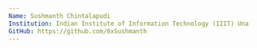 ```yaml
---
Name: Sushmanth Chintalapudi
Institution: Indian Institute of Information Technology (IIIT) Una
GitHub: https://github.com/0xSushmanth
---
```

